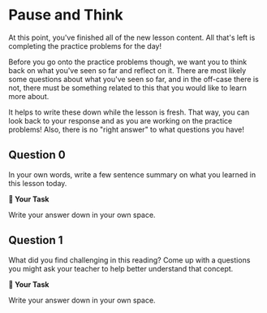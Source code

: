 # <i class="far fa-pause-circle fa-fw"></i> Pause and Think

At this point, you've finished all of the new lesson content. All that's left is completing the practice problems for the day!

Before you go onto the practice problems though, we want you to think back on what you've seen so far and reflect on it. There are most likely some questions about what you've seen so far, and in the off-case there is not, there must be something related to this that you would like to learn more about.

It helps to write these down while the lesson is fresh. That way, you can look back to your response and as you are working on the practice problems! Also, there is no "right answer" to what questions you have!

## Question 0

In your own words, write a few sentence summary on what you learned in this lesson today.



**📝 Your Task**

Write your answer down in your own space.

## Question 1

What did you find challenging in this reading? Come up with a questions you might ask your teacher to help better understand that concept.



**📝 Your Task**

Write your answer down in your own space.

